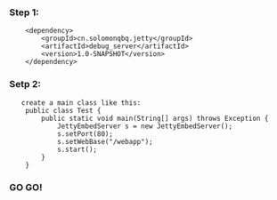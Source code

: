 ### Step 1:
        <dependency>
            <groupId>cn.solomonqbq.jetty</groupId>
            <artifactId>debug_server</artifactId>
            <version>1.0-SNAPSHOT</version>
        </dependency>

### Setp 2:
       create a main class like this:
        public class Test {
            public static void main(String[] args) throws Exception {
                JettyEmbedServer s = new JettyEmbedServer();
                s.setPort(80);
                s.setWebBase("/webapp");
                s.start();
            }
        }


### GO GO!